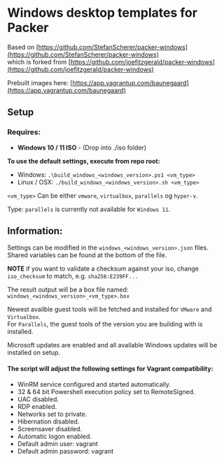 # Windows desktop templates for Packer
Based on [https://github.com/StefanScherer/packer-windows](https://github.com/StefanScherer/packer-windows)  
which is forked from [https://github.com/joefitzgerald/packer-windows](https://github.com/joefitzgerald/packer-windows)

Prebuilt images here: [https://app.vagrantup.com/baunegaard](https://app.vagrantup.com/baunegaard)

## Setup

### Requires:
* **Windows 10 / 11 ISO** - (Drop into ./iso folder)

**To use the default settings, execute from repo root:**  
* Windows: `.\build_windows_<windows_version>.ps1 <vm_type>`
* Linux / OSX: `./build_windows_<windows_version>.sh <vm_type>`

`<vm_type>` Can be either `vmware`, `virtualbox`, `parallels` og `hyper-v`.

Type: `parallels` is currently not available for `Windows 11`.

## Information:
Settings can be modified in the `windows_<windows_version>.json` files.  
Shared variables can be found at the bottom of the file.

**NOTE** if you want to validate a checksum against your iso, change `iso_checksum` to match, e.g. `sha256:E239FF...`

The result output will be a box file named: `windows_<windows_version>_<vm_type>.box`

Newest availble guest tools will be fetched and installed for `VMware` and `Virtualbox`.  
For `Parallels`, the guest tools of the version you are building with is installed.

Microsoft updates are enabled and all available Windows updates will be installed on setup.

#### The script will adjust the following settings for Vagrant compatibility:
* WinRM service configured and started automatically.  
* 32 & 64 bit Powershell execution policy set to RemoteSigned.  
* UAC disabled.  
* RDP enabled.  
* Networks set to private.  
* Hibernation disabled.  
* Screensaver disabled.  
* Automatic logon enabled.  
* Default admin user: vagrant  
* Default admin password: vagrant
